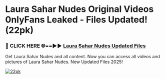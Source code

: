 # Laura Sahar Nudes Original Videos 0nlyFans Leaked - Files Updated! (22pk)

<h3>🔴 CLICK HERE 🌐==►► <a href="https://tinyurl.com/yrmya6cz" rel="nofollow">Laura Sahar Nudes Updated Files</a></h3>

Get Laura Sahar Nudes and all content. Now you can access all videos and pictures of Laura Sahar Nudes. New Updated Files 2025!

[![22pk](https://i.imgur.com/FMdXYCs.gif)](https://tinyurl.com/yrmya6cz)
